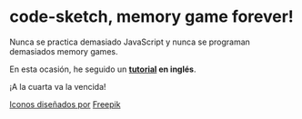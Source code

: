 # code-sketch, memory game forever!

Nunca se practica demasiado JavaScript y nunca se programan demasiados memory games. 

En esta ocasión, he seguido un **[tutorial](https://www.youtube.com/watch?v=eMhiMsEC9Uk&list=PLLX1I3KXZ-YH-woTgiCfONMya39-Ty8qw&index=1) en inglés**.

¡A la cuarta va la vencida!

[Iconos diseñados por](https://www.youtube.com/watch?v=eMhiMsEC9Uk&list=PLLX1I3KXZ-YH-woTgiCfONMya39-Ty8qw&index=1) [Freepik](https://www.flaticon.es/)
